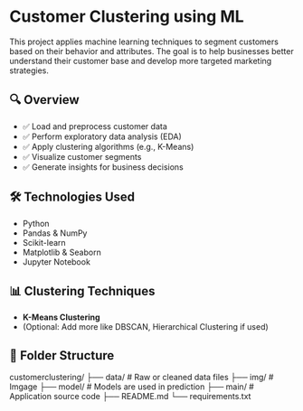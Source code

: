 # Customer Clustering using ML

This project applies machine learning techniques to segment customers based on their behavior and attributes. The goal is to help businesses better understand their customer base and develop more targeted marketing strategies.

## 🔍 Overview

- ✅ Load and preprocess customer data
- ✅ Perform exploratory data analysis (EDA)
- ✅ Apply clustering algorithms (e.g., K-Means)
- ✅ Visualize customer segments
- ✅ Generate insights for business decisions

## 🛠️ Technologies Used

- Python
- Pandas & NumPy
- Scikit-learn
- Matplotlib & Seaborn
- Jupyter Notebook

## 📊 Clustering Techniques

- **K-Means Clustering**
- (Optional: Add more like DBSCAN, Hierarchical Clustering if used)

## 📁 Folder Structure

customerclustering/
├── data/ # Raw or cleaned data files
├── img/ # Imgage
├── model/ # Models are used in prediction
├── main/ # Application source code 
├── README.md
└── requirements.txt



